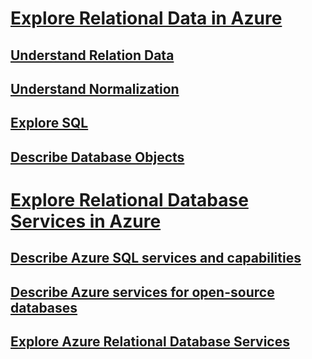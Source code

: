 # [Explore Relational Data in Azure](https://learn.microsoft.com/en-us/training/paths/azure-data-fundamentals-explore-relational-data/)


## [Understand Relation Data]()

## [Understand Normalization]()

## [Explore SQL]()

## [Describe Database Objects]()


# [Explore Relational Database Services in Azure](https://learn.microsoft.com/en-us/training/modules/explore-provision-deploy-relational-database-offerings-azure/)

## [Describe Azure SQL services and capabilities]()

## [Describe Azure services for open-source databases]()

## [Explore Azure Relational Database Services]()

